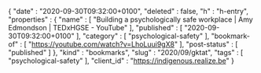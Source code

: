 {
  "date" : "2020-09-30T09:32:00+0100",
  "deleted" : false,
  "h" : "h-entry",
  "properties" : {
    "name" : [ "Building a psychologically safe workplace | Amy Edmondson | TEDxHGSE - YouTube" ],
    "published" : [ "2020-09-30T09:32:00+0100" ],
    "category" : [ "psychological-safety" ],
    "bookmark-of" : [ "https://youtube.com/watch?v=LhoLuui9gX8" ],
    "post-status" : [ "published" ]
  },
  "kind" : "bookmarks",
  "slug" : "2020/09/gktat",
  "tags" : [ "psychological-safety" ],
  "client_id" : "https://indigenous.realize.be"
}
